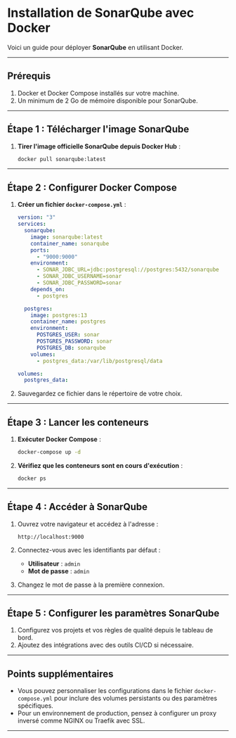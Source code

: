 # Installation de SonarQube avec Docker

Voici un guide pour déployer **SonarQube** en utilisant Docker.

---

## Prérequis

1. Docker et Docker Compose installés sur votre machine.
2. Un minimum de 2 Go de mémoire disponible pour SonarQube.

---

## Étape 1 : Télécharger l'image SonarQube

1. **Tirer l'image officielle SonarQube depuis Docker Hub** :
   ```bash
   docker pull sonarqube:latest
   ```

---

## Étape 2 : Configurer Docker Compose

1. **Créer un fichier `docker-compose.yml`** :
   ```yaml
   version: "3"
   services:
     sonarqube:
       image: sonarqube:latest
       container_name: sonarqube
       ports:
         - "9000:9000"
       environment:
         - SONAR_JDBC_URL=jdbc:postgresql://postgres:5432/sonarqube
         - SONAR_JDBC_USERNAME=sonar
         - SONAR_JDBC_PASSWORD=sonar
       depends_on:
         - postgres

     postgres:
       image: postgres:13
       container_name: postgres
       environment:
         POSTGRES_USER: sonar
         POSTGRES_PASSWORD: sonar
         POSTGRES_DB: sonarqube
       volumes:
         - postgres_data:/var/lib/postgresql/data

   volumes:
     postgres_data:
   ```

2. Sauvegardez ce fichier dans le répertoire de votre choix.

---

## Étape 3 : Lancer les conteneurs

1. **Exécuter Docker Compose** :
   ```bash
   docker-compose up -d
   ```

2. **Vérifiez que les conteneurs sont en cours d'exécution** :
   ```bash
   docker ps
   ```

---

## Étape 4 : Accéder à SonarQube

1. Ouvrez votre navigateur et accédez à l'adresse :
   ```
   http://localhost:9000
   ```

2. Connectez-vous avec les identifiants par défaut :
   - **Utilisateur** : `admin`
   - **Mot de passe** : `admin`

3. Changez le mot de passe à la première connexion.

---

## Étape 5 : Configurer les paramètres SonarQube

1. Configurez vos projets et vos règles de qualité depuis le tableau de bord.
2. Ajoutez des intégrations avec des outils CI/CD si nécessaire.

---

## Points supplémentaires

- Vous pouvez personnaliser les configurations dans le fichier `docker-compose.yml` pour inclure des volumes persistants ou des paramètres spécifiques.
- Pour un environnement de production, pensez à configurer un proxy inversé comme NGINX ou Traefik avec SSL.

---

